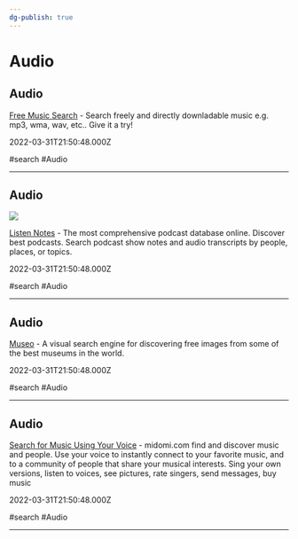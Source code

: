 ```yaml
---
dg-publish: true
---
```


# Audio

## Audio

[Free Music Search](http://musgle.com) - Search freely and directly downladable music e.g. mp3, wma, wav, etc.. Give it a try!

2022-03-31T21:50:48.000Z

#search #Audio

---

## Audio

![](https://cdn-images-1.listennotes.com/web/image/839fea0f5e284b62a83b291031676e4b.jpg)

[Listen Notes](https://www.listennotes.com) - The most comprehensive podcast database online. Discover best podcasts. Search podcast show notes and audio transcripts by people, places, or topics.

2022-03-31T21:50:48.000Z

#search #Audio

---

## Audio

[Museo](https://museo.app) - A visual search engine for discovering free images from some of the best museums in the world.

2022-03-31T21:50:48.000Z

#search #Audio

---

## Audio

[Search for Music Using Your Voice](https://www.midomi.com) - midomi.com find and discover music and people. Use your voice to instantly connect to your favorite music, and to a community of people that share your musical interests. Sing your own versions, listen to voices, see pictures, rate singers, send messages, buy music

2022-03-31T21:50:48.000Z

#search #Audio

---
